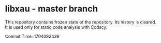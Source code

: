 # libxau - master branch

This repository contains frozen state of the repository.
Its history is cleared. It is used only for static code
analysis with Codacy.

Commit Time: 1704092439